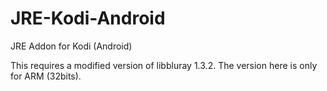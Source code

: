 # JRE-Kodi-Android
 JRE Addon for Kodi (Android)
 
 This requires a modified version of libbluray 1.3.2. 
 The version here is only for ARM (32bits). 
